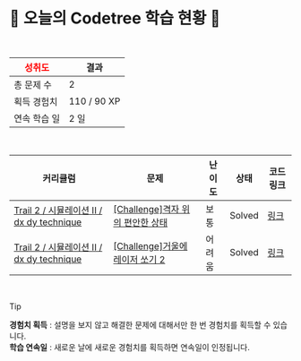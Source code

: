 # 🌲 오늘의 Codetree 학습 현황 🌲

<br />

| <span style="color:red;display:block;text-align:center;"> **성취도**</span> | 결과 |
|---|---|
| 총 문제 수 | 2 |
| 획득 경험치 | 110 / 90 XP |
| 연속 학습 일 | 2 일 |

<br />

|커리큘럼|문제|난이도|상태|코드 링크|
|---|---|---|---|---|
|[Trail 2 / 시뮬레이션 II / dx dy technique](https://www.codetree.ai/trail-info/novice-mid/)|[[Challenge]격자 위의 편안한 상태](https://www.codetree.ai/trails/complete/curated-cards/challenge-comfortable-state-on-the-grid/)|보통|Solved|[링크](https://github.com/parkjaehak/codetree-codingtest/blob/main/250508/%EA%B2%A9%EC%9E%90%20%EC%9C%84%EC%9D%98%20%ED%8E%B8%EC%95%88%ED%95%9C%20%EC%83%81%ED%83%9C/comfortable-state-on-the-grid.java)|
|[Trail 2 / 시뮬레이션 II / dx dy technique](https://www.codetree.ai/trail-info/novice-mid/)|[[Challenge]거울에 레이저 쏘기 2](https://www.codetree.ai/trails/complete/curated-cards/challenge-shoot-a-laser-in-the-mirror-2/)|어려움|Solved|[링크](https://github.com/parkjaehak/codetree-codingtest/blob/main/250508/%EA%B1%B0%EC%9A%B8%EC%97%90%20%EB%A0%88%EC%9D%B4%EC%A0%80%20%EC%8F%98%EA%B8%B0%202/shoot-a-laser-in-the-mirror-2.java)|


<br />

> [!TIP]
> **경험치 획득** : 설명을 보지 않고 해결한 문제에 대해서만 한 번 경험치를 획득할 수 있습니다.  
> **학습 연속일** : 새로운 날에 새로운 경험치를 획득하면 연속일이 인정됩니다.

